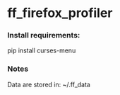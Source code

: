 # ff_firefox_profiler

### Install requirements:

pip install curses-menu


### Notes
Data are stored in: ~/.ff_data

